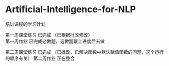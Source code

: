# Artificial-Intelligence-for-NLP
培训课程的学习计划

第一周课堂练习  已完成      （已根据批改修改）    
第一周作业         已完成必做题，选做题跟上进度后去做    
    
第二周课堂练习   已完成     （已批改，已解决函数中默认赋值函数的问题，这个运行的顺序有关）
第二周作业   正在整合





